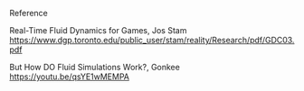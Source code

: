Reference

Real-Time Fluid Dynamics for Games, Jos Stam https://www.dgp.toronto.edu/public_user/stam/reality/Research/pdf/GDC03.pdf

But How DO Fluid Simulations Work?, Gonkee https://youtu.be/qsYE1wMEMPA
